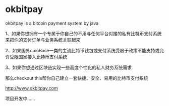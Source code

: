 # okbitpay
okbitpay is a bitcoin payment system by java

1、如果你想拥有一个专属于你自己的不用与任何平台对接的私有比特币支付系统来把你的支付订单与业务系统关联起来

2、如果国外coinBase一类的主流比特币钱包或支付系统受限于政策不能支持或允许受限国家接入比特币支付系统

3、如果你想通过区块链实现一些高度个性化的私人财务系统需求

那么checkout this帮你自己建立一套快捷、安全、易用的比特币支付系统

http://www.okbitpay.com

项目开发中……

